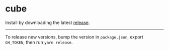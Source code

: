 # cube

Install by downloading the latest [release](https://github.com/PennSIVE/cube/releases).

---

To release new versions, bump the version in `package.json`, export `GH_TOKEN`, then run `yarn release`.